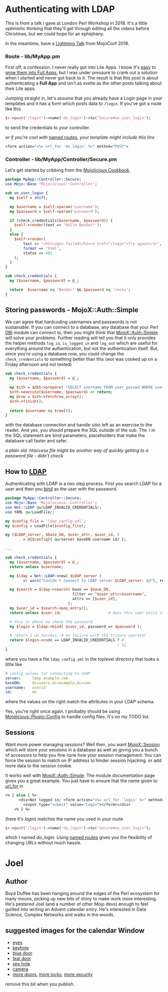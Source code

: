 # Authenticating with LDAP


This is from a talk I gave at London Perl Workshop in 2018.
It's a little optimistic thinking that they'll get through
editing all the videos before Christmas, but we could hope
for an ephiphany.

In the meantime, have a
[Lightning Talk](https://www.youtube.com/watch?v=t-BEo467pUI)
from MojoConf 2018.

### Route - lib/MyApp.pm

First off, a confession.  I never really got into Lite Apps.
I know it's [easy](https://www.youtube.com/watch?v=ycAXeOKLCGc)
to [grow them into Full Apps](https://mojolicious.org/perldoc/Mojolicious/Guides/Growing),
but I was under pressure to crank out a solution when I started and never got back to it.
The result is that this post is about authenticating a **Full App** and isn't as
svelte as the other posts talking about their Lite apps.

Jumping straight in, let's assume that you already have a Login page
in your templates and it has a form which posts data to `/login`.
If you've got a route like this
```perl
$r->post('/login')->name('do_login')->to('Secure#on_user_login');
```
to send the credentials to your controller.

_or if you're cool with_
[named routes](https://mojolicious.org/perldoc/Mojolicious/Guides/Routing#Named-routes),
_your template might include this line_
```perl
<form action="<%= url_for 'do_login' %>" method="POST">
```

### Controller - lib/MyApp/Controller/Secure.pm

Let's get started by cribbing from the
[Mojolicious Cookbook](https://mojolicious.org/perldoc/Mojolicious/Guides/Cookbook#Basic-authentication1).

```perl
package MyApp::Controller::Secure;
use Mojo::Base 'Mojolicious::Controller';

sub on_user_login {
  my $self = shift;

  my $username = $self->param('username');
  my $password = $self->param('password');

  if (check_credentials($username, $password)) {
    $self->render(text => 'Hello Bender!');
  }
  else {
    $self->render(
        text => '<h2>Login failed</h2><a href="/login">Try again</a>',
        format => 'html',
        status => 401
    );
  }
}

sub check_credentials {
  my ($username, $password) = @_;

  return  $username eq 'Bender' && $password eq 'rocks';
}
```


## Storing passwords - MojoX::Auth::Simple

We can agree that hardcoding usernames and passwords is not sustainable.
If you can connect to a database, any database that your Perl
[DBI](https://metacpan.org/pod/DBI) module can connect to,
then you might think that
[MojoX::Auth::Simple](https://metacpan.org/pod/MojoX::Auth::Simple)
will solve your problems.  Further reading will tell you that it only
provides the helper methods `log_in`, `is_logged_in` and `log_out`
which are useful for everything around the authentication, but not the
authentication itself.  But, since you're using a database now, you
could change the `check_credentials` to something better than this
(wot was cooked up on a Friday afternoon and not tested)
```perl
sub check_credentials {
  my ($username, $password) = @_;

  my $sth = $dbh->prepare( "SELECT username FROM user_passwd WHERE username = ? AND password = ?" );
  $sth->execute($username, $password) or return;
  my @row = $sth->fetchrow_array();
  $sth->finish();
  
  return $username eq $row[0];
}
```
with the database connection and handle `$dbh` left as an exercise to the reader.
And yes, you should prepare the SQL outside of the sub.
The `?` in the SQL statement are bind parameters, placeholders that make the database call faster and safer.

_a plain old .htaccess file might be another way of quickly getting to a password file - didn't check_

## How to [LDAP](https://metacpan.org/pod/Net::LDAP)

Authenticating with LDAP is a two step process.
First you search LDAP for a user and then you
[bind](https://metacpan.org/pod/Net::LDAP#METHODS)
as the user with the password.

```perl
package MyApp::Controller::Secure;
use Mojo::Base 'Mojolicious::Controller';
use Net::LDAP qw/LDAP_INVALID_CREDENTIALS/;
use YAML qw/LoadFile/;

my $config_file = 'ldap_config.yml';
my $config = LoadFile($config_file);

my ($LDAP_server, $base_DN, $user_attr, $user_id, )
        = @{$config}{ qw/server baseDN username id/ }; 

...

sub check_credentials {
  my ($username, $password) = @_;
  return unless $username;

  my $ldap = Net::LDAP->new( $LDAP_server )
        or warn("Couldn't connect to LDAP server $LDAP_server: $@"), return;

  my $search = $ldap->search( base => $base_DN,
                              filter => "$user_attr=$username",
                              attrs => [$user_id],
                            );
  my $user_id = $search->pop_entry();
  return unless $user_id;                     # does this user exist in LDAP?

  # this is where we check the password
  my $login = $ldap->bind( $user_id, password => $password );

  # return 1 on success, 0 on failure with the trinary operator
  return $login->code == LDAP_INVALID_CREDENTIALS ? 0
                                                  : 1;
}
```
where you have a file `ldap_config.yml` in the toplevel directory that looks a little like
```yaml
# config values for connecting to LDAP
server: 	ldap.example.com
baseDN: 	dc=users,dc=example,dc=com
username: 	userid
id: 		dn
```
where the values on the right match the attributes in your LDAP schema.

Yes, you're right once again.  I probably should be using
[Mojolicious::Plugin::Config](https://metacpan.org/pod/Mojolicious::Plugin::Config)
to handle config files.  It's on my TODO list.

## Sessions

Want more power managing sessions?  Well then, you want
[MojoX::Session](https://metacpan.org/pod/MojoX::Session)
which will store your sessions in a database as well as giving
you a bunch of accessors to help you fine-tune how your session management.
You can force the session to match on IP address to hinder session hijacking.
or add more data to the session cookie.

It works well with 
[MojoX::Auth::Simple](https://metacpan.org/pod/MojoX::Auth::Simple).
The module documentation page gives you a great example.
You just have to ensure that the name given to
[url_for](https://mojolicious.org/perldoc/Mojolicious/Controller#url_for) in
```perl
<% } else { %>
      <div>Not logged in; <form action="<%= url_for 'login' %>" method="POST">
        <input type="submit" value="Login"></form></div>
    <% } %>
```
(here it's *login*) matches the name you used in your route
```perl
$r->post('/login')->name('do_login')->to('Secure#on_user_login');
```
which I named *do_login*.  Using
[named routes](https://mojolicious.io/blog/2017/12/03/day-3-using-named-routes/)
gives you the flexibility of changing URLs without much hassle.

# Joel

## Author

Boyd Duffee has been hanging around the edges of the Perl ecosystem for many moons,
picking up new bits of shiny to make work more interesting.
He's pestered Joel (and a number of other Mojo devs) enough to feel guilted into 
writing an Advent calendar entry.
He's interested in Data Science, Complex Networks and walks in the woods.

## suggested images for the calendar Window

* [eyes](https://commons.wikimedia.org/wiki/File:Eyes_of_a_child_in_the_letter_hole.jpg)
* [keyhole](https://pixabay.com/en/keyhole-old-lock-door-464232/)
* [blue door](https://unsplash.com/photos/_AMz6-Z8GUI)
* [teal door](https://unsplash.com/photos/XtMICJ6MMJk)
* [spy hole](https://en.wikipedia.org/wiki/File:What%27s_the_password.JPG)
* [camera](https://unsplash.com/photos/IhcSHrZXFs4)
* [more doors](https://unsplash.com/search/photos/door), [more locks](https://unsplash.com/search/photos/lock), [more security](https://unsplash.com/search/photos/security)

remove this bit when you publish.
